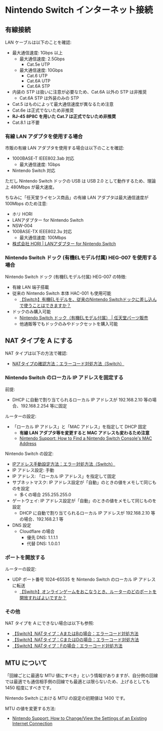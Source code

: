 # Nintendo Switch インターネット接続

## 有線接続

LAN ケーブルは以下のことを確認:

- 最大通信速度: 1Gbps 以上
	- 最大通信速度: 2.5Gbps
		- Cat.5e UTP
	- 最大通信速度: 10Gbps
		- Cat.6 UTP
		- Cat.6A UTP
		- Cat.6A STP
- 内装の STP は扱いに注意が必要なため、Cat.6A 以外の STP は非推奨
	- Cat.6A STP は外装のみの STP
- Cat.5 はものによって最大通信速度が異なるため注意
- Cat.6e は正式でないため非推奨
- **RJ-45 8P8C を用いた Cat.7 は正式でないため非推奨**
- Cat.8.1 は不要

### 有線 LAN アダプタを使用する場合

市販の有線 LAN アダプタを使用する場合は以下のことを確認:

- 1000BASE-T IEEE802.3ab 対応
	- 最大通信速度: 1Gbps
- Nintendo Switch 対応

ただし Nintendo Switch ドックの USB は USB 2.0 として動作するため、理論上 480Mbps が最大速度。

ちなみに「任天堂ライセンス商品」の有線 LAN アダプタは最大通信速度が 100Mbps のため注意:

- ホリ HORI
- LANアダプター for Nintendo Switch
- NSW-004
- 100BASE-TX IEEE802.3u 対応
	- 最大通信速度: 100Mbps
- [株式会社 HORI | LANアダプター for Nintendo Switch](https://hori.jp/products/nsw/lanadapter/)

### Nintendo Switch ドック (有機ELモデル付属) HEG-007 を使用する場合

Nintendo Switch ドック (有機ELモデル付属) HEG-007 の特徴:

- 有線 LAN 端子搭載
- 従来の Nintendo Switch 本体 HAC-001 も使用可能
	- [【Switch】有機ELモデルを、従来のNintendo Switchドックに差し込んで使うことはできますか？](https://support.nintendo.co.jp/app/answers/detail/a_id/37466)
- ドックのみ購入可能
	- [Nintendo Switch ドック（有機ELモデル付属） | 任天堂パーツ販売](https://onlineshop.nintendo.co.jp/item-detail/1230069)
	- 他通販等でもドックのみやドックセットを購入可能

## NAT タイプを A にする

NAT タイプは以下の方法で確認:

- [NATタイプの確認方法：エラーコード対処方法（Switch）](https://support.nintendo.co.jp/app/answers/detail/a_id/34269)

### Nintendo Switch のローカル IP アドレスを固定する

前提:

- DHCP に自動で割り当てられるローカル IP アドレスが 192.168.2.10 等の場合、192.168.2.254 等に固定

ルーターの設定:

- 「ローカル IP アドレス」と「MAC アドレス」を指定して DHCP 固定
	- **有線 LAN アダプタ等を変更すると MAC アドレスも変わるため注意**
	- [Nintendo Support: How to Find a Nintendo Switch Console's MAC Address](https://en-americas-support.nintendo.com/app/answers/detail/a_id/22397)

Nintendo Switch の設定:

- [IPアドレス手動設定方法：エラー対処方法（Switch）](https://support.nintendo.co.jp/app/answers/detail/a_id/34008)
- IP アドレス設定: 手動
- IP アドレス: 「ローカル IP アドレス」を指定して固定
- サブネットマスク: IP アドレス設定が「自動」のときの値をメモして同じものを設定
	- 多くの場合 255.255.255.0
- ゲートウェイ: IP アドレス設定が「自動」のときの値をメモして同じものを設定
	- DHCP に自動で割り当てられるローカル IP アドレスが 192.168.2.10 等の場合、192.168.2.1 等
- DNS 設定
	- Cloudflare の場合
		- 優先 DNS: 1.1.1.1
		- 代替 DNS: 1.0.0.1

### ポートを開放する

ルーターの設定:

- UDP ポート番号 1024–65535 を Nintendo Switch のローカル IP アドレスに転送
	- [【Switch】オンラインゲームをおこなうとき、ルーターのどのポートを開放すればよいですか？](https://support.nintendo.co.jp/app/answers/detail/a_id/36082)

### その他

NAT タイプを A にできない場合は以下も参照:

- [【Switch】NATタイプ：AまたはBの場合：エラーコード対処方法](https://support.nintendo.co.jp/app/answers/detail/a_id/34273)
- [【Switch】NATタイプ：CまたはDの場合：エラーコード対処方法](https://support.nintendo.co.jp/app/answers/detail/a_id/34275)
- [【Switch】NATタイプ：Fの場合：エラーコード対処方法](https://support.nintendo.co.jp/app/answers/detail/a_id/34277)

## MTU について

「回線ごとに最適な MTU 値にすべき」という情報がありますが、自分側の回線では最適でも通信相手側の回線でも最適とは限らないため、上げるとしても 1450 程度にすべきです。

Nintendo Switch における MTU の設定の初期値は 1400 です。

MTU の値を変更する方法:

- [Nintendo Support: How to Change/View the Settings of an Existing Internet Connection](https://en-americas-support.nintendo.com/app/answers/detail/a_id/22316)
